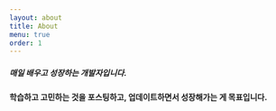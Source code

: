 ```yaml
---
layout: about
title: About
menu: true
order: 1
---
```


##### 매일 배우고 성장하는 개발자입니다.

**학습하고 고민하는 것을 포스팅하고, 업데이트하면서 성장해가는 게 목표입니다.**